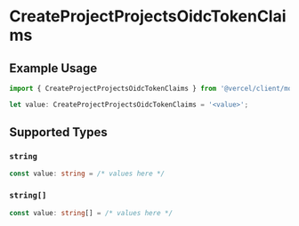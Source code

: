 # CreateProjectProjectsOidcTokenClaims

## Example Usage

```typescript
import { CreateProjectProjectsOidcTokenClaims } from '@vercel/client/models/operations';

let value: CreateProjectProjectsOidcTokenClaims = '<value>';
```

## Supported Types

### `string`

```typescript
const value: string = /* values here */
```

### `string[]`

```typescript
const value: string[] = /* values here */
```
